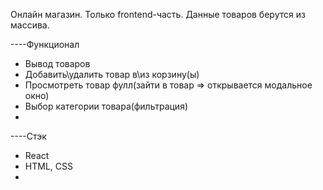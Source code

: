 Онлайн магазин. Только frontend-часть. Данные товаров берутся из массива.

----Функционал
- Вывод товаров
- Добавить\удалить товар в\из корзину\(ы)
- Просмотреть товар фулл(зайти в товар => открывается модальное окно)
- Выбор категории товара(фильтрация)
-
----Стэк
- React
- HTML, CSS
-
